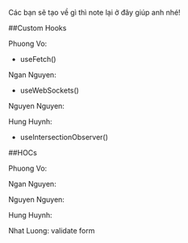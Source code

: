 Các bạn sẽ tạo về gì thì note lại ở đây giúp anh nhé!

##Custom Hooks

Phuong Vo:

- useFetch()

Ngan Nguyen:

- useWebSockets()

Nguyen Nguyen:

Hung Huynh:

- useIntersectionObserver()

##HOCs

Phuong Vo:

Ngan Nguyen:

Nguyen Nguyen:

Hung Huynh:

Nhat Luong: validate form
